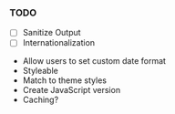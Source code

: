 ### TODO

- [ ] Sanitize Output
- [ ] Internationalization

- Allow users to set custom date format
- Styleable
- Match to theme styles
- Create JavaScript version
- Caching?
